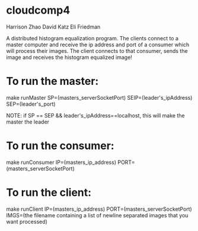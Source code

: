 cloudcomp4
==========
Harrison Zhao
David Katz
Eli Friedman

A distributed histogram equalization program. The clients connect to a master computer and receive the ip address and port of a consumer which will process their images. The client connects to that consumer, sends the image and receives the histogram equalized image!

To run the master:
==========
make runMaster SP=(masters_serverSocketPort) SEIP=(leader's_ipAddress) SEP=(leader's_port)

NOTE: if SP == SEP && leader's_ipAddress==localhost, this will make the master the leader

To run the consumer:
==========
make runConsumer IP=(masters_ip_address) PORT=(masters_serverSocketPort)

To run the client:
==========
make runClient IP=(masters_ip_address) PORT=(masters_serverSocketPort) IMGS=(the filename containing a list of newline separated images that you want processed)

